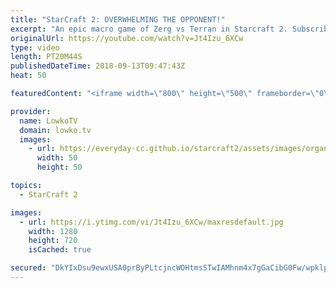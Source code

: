 ```yaml
---
title: "StarCraft 2: OVERWHELMING THE OPPONENT!"
excerpt: "An epic macro game of Zerg vs Terran in Starcraft 2. Subscribe for more videos: http://lowko.tv/youtube The Best Protoss unit: https://goo.gl/VC5o1i  Stephano vs TIME in a professional game of StarCraft 2. Both players try to out multitasking each other with both micro and macro. TIME shows some phenomenal"
originalUrl: https://youtube.com/watch?v=Jt4Izu_6XCw
type: video
length: PT20M44S
publishedDateTime: 2018-09-13T09:47:43Z
heat: 50

featuredContent: "<iframe width=\"800\" height=\"500\" frameborder=\"0\" src=\"https://www.youtube.com/embed/Jt4Izu_6XCw\" allow=\"accelerometer; autoplay; encrypted-media; gyroscope; picture-in-picture\" allowfullscreen></iframe>"

provider:
  name: LowkoTV
  domain: lowko.tv
  images:
    - url: https://everyday-cc.github.io/starcraft2/assets/images/organizations/lowko.tv-50x50.jpg
      width: 50
      height: 50

topics:
  - StarCraft 2

images:
  - url: https://i.ytimg.com/vi/Jt4Izu_6XCw/maxresdefault.jpg
    width: 1280
    height: 720
    isCached: true

secured: "DkYIxDsu9ewxUSA0prByPLtcjncWOHtmsSTwIAMhnm4x7gGaCibG0Fw/wpklpY88/mfdHKWW3lReCz4TMiTcRpQ9+L3QNqVwukcC4ArH00fQ8qlCNuOYCpP9OyxVr6tmFJ5aZ61DOOedMCHq2diQBYa9OfJnMi9qBs9czQrCB/nQLTncGpvEbANAuIOskdEMgX/kiiedQ6ABNR67h7DcBGtavfdyKWiEJYWu3u8XD5J4jkkUrb/5ggKsPKkJGgTFNjjm8bHDG0GSyBq1cEqj5mfRjsfErWl7XiXckNGvBCdH4+KgXnyRUfS5/xtM7lUHrX5JRb3KttO33vMaSYSIOKQjm1t6wxUUCrZIkxaufu6yq+I0D91Ib7/3oZAJZujumefjQ4pif7qFPxUkQ9VkIVy6yDNiDjP1slwn+mA0DJM=;w64moibnV+3lBcskKRJSJw=="
---
```


